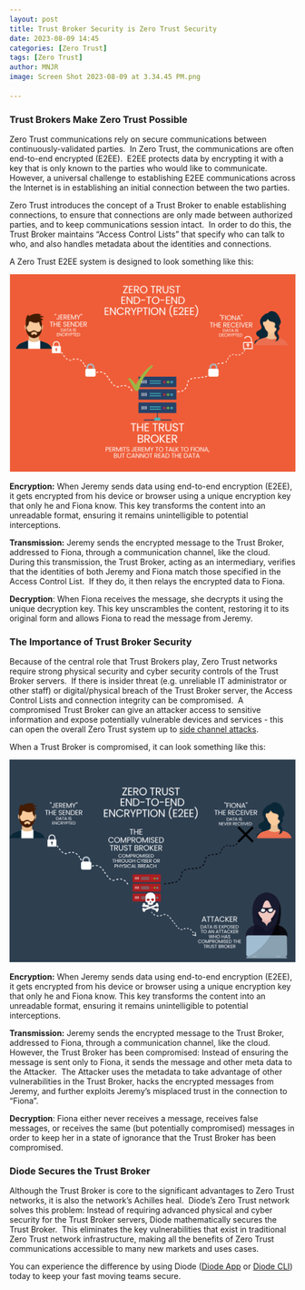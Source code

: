 ```yaml
---
layout: post
title: Trust Broker Security is Zero Trust Security
date: 2023-08-09 14:45
categories: [Zero Trust]
tags: [Zero Trust]
author: MNJR
image: Screen Shot 2023-08-09 at 3.34.45 PM.png

---
```

### Trust Brokers Make Zero Trust Possible

Zero Trust communications rely on secure communications between continuously-validated parties.  In Zero Trust, the communications are often end-to-end encrypted (E2EE).  E2EE protects data by encrypting it with a key that is only known to the parties who would like to communicate. However, a universal challenge to establishing E2EE communications across the Internet is in establishing an initial connection between the two parties.  

Zero Trust introduces the concept of a Trust Broker to enable establishing connections, to ensure that connections are only made between authorized parties, and to keep communications session intact.  In order to do this, the Trust Broker maintains “Access Control Lists” that specify who can talk to who, and also handles metadata about the identities and connections.

A Zero Trust E2EE system is designed to look something like this:

<img src="../assets/img/blog/e2ee-goes-right.png" width="600" alt="Image of When E2EE Goes Right">

**Encryption:** When Jeremy sends data using end-to-end encryption (E2EE), it gets encrypted from his device or browser using a unique encryption key that only he and Fiona know. This key transforms the content into an unreadable format, ensuring it remains unintelligible to potential interceptions.

**Transmission:** Jeremy sends the encrypted message to the Trust Broker, addressed to Fiona, through a communication channel, like the cloud. During this transmission, the Trust Broker, acting as an intermediary, verifies that the identities of both Jeremy and Fiona match those specified in the Access Control List.  If they do, it then relays the encrypted data to Fiona. 

**Decryption**: When Fiona receives the message, she decrypts it using the unique decryption key. This key unscrambles the content, restoring it to its original form and allows Fiona to read the message from Jeremy.


### The Importance of Trust Broker Security

Because of the central role that Trust Brokers play, Zero Trust networks require strong physical security and cyber security controls of the Trust Broker servers.  If there is insider threat (e.g. unreliable IT administrator or other staff) or digital/physical breach of the Trust Broker server, the Access Control Lists and connection integrity can be compromised.  A compromised Trust Broker can give an attacker access to sensitive information and expose potentially vulnerable devices and services - this can open the overall Zero Trust system up to [side channel attacks](https://en.wikipedia.org/wiki/Side-channel_attack).

When a Trust Broker is compromised, it can look something like this:

<img src="../assets/img/blog/e2ee-goes-wrong.png" width="600" alt="Image of When E2EE Goes Wrong">

**Encryption:** When Jeremy sends data using end-to-end encryption (E2EE), it gets encrypted from his device or browser using a unique encryption key that only he and Fiona know. This key transforms the content into an unreadable format, ensuring it remains unintelligible to potential interceptions.

**Transmission:** Jeremy sends the encrypted message to the Trust Broker, addressed to Fiona, through a communication channel, like the cloud. However, the Trust Broker has been compromised: Instead of ensuring the message is sent only to Fiona, it sends the message and other meta data to the Attacker.  The Attacker uses the metadata to take advantage of other vulnerabilities in the Trust Broker, hacks the encrypted messages from Jeremy, and further exploits Jeremy’s misplaced trust in the connection to “Fiona”. 

**Decryption**: Fiona either never receives a message, receives false messages, or receives the same (but potentially compromised) messages in order to keep her in a state of ignorance that the Trust Broker has been compromised.


### Diode Secures the Trust Broker

Although the Trust Broker is core to the significant advantages to Zero Trust networks, it is also the network’s Achilles heal.  Diode’s Zero Trust network solves this problem: Instead of requiring advanced physical and cyber security for the Trust Broker servers, Diode mathematically secures the Trust Broker.  This eliminates the key vulnerabilities that exist in traditional Zero Trust network infrastructure, making all the benefits of Zero Trust communications accessible to many new markets and uses cases.

You can experience the difference by using Diode ([Diode App](https://diode.io/#download-app) or [Diode CLI](https://diode.io/#download-cli)) today to keep your fast moving teams secure.
